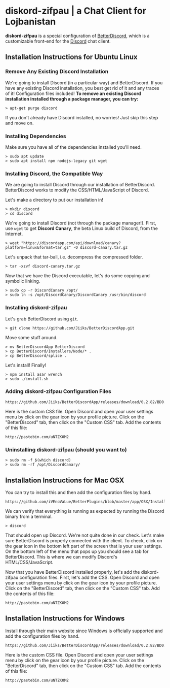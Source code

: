 # diskord-zifpau | a Chat Client for Lojbanistan

**diskord-zifpau** is a special configuration of
[BetterDiscord](https://betterdiscord.net/home/), which is a
customizable front-end for the [Discord](https://discordapp.com/) chat client.

## Installation Instructions for Ubuntu Linux

### Remove Any Existing Discord Installation

We're going to install Discord (in a particular way) and
BetterDiscord. If you have any existing Discord installation, you best
get rid of it and any traces of it! Configuration files included! **To
remove an existing Discord installation installed through a package
manager, you can try:**

```
> apt-get purge discord
```

If you don't already have Discord installed, no worries! Just skip
this step and move on.

### Installing Dependencies

Make sure you have all of the dependencies installed you'll need.

```
> sudo apt update
> sudo apt install npm nodejs-legacy git wget
```

### Installing Discord, the Compatible Way

We are going to install Discord through our installation of
BetterDiscord. BetterDiscord works to modify the CSS/HTML/JavaScript
of Discord.

Let's make a directory to put our installation in!

```
> mkdir discord
> cd discord
```

We're going to install Discord (not through the package manager!). First,
use `wget` to get __Discord Canary__, the beta Linux build of Discord,
from the Internet.

```
> wget "https://discordapp.com/api/download/canary?platform=linux&format=tar.gz" -O discord-canary.tar.gz
```

Let's unpack that tar-ball, i.e. decompress the compressed folder.

```
> tar -xzvf discord-canary.tar.gz
```

Now that we have the Discord executable, let's do some copying and
symbolic linking.

```
> sudo cp -r DiscordCanary /opt/
> sudo ln -s /opt/DiscordCanary/DiscordCanary /usr/bin/discord
```

### Installing diskord-zifpau

Let's grab BetterDiscord using `git`.

```
> git clone https://github.com/Jiiks/BetterDiscordApp.git
```

Move some stuff around.

```
> mv BetterDiscordApp BetterDiscord
> cp BetterDiscord/Installers/Node/* .
> cp BetterDiscord/splice .
```

Let's install! Finally!

```
> npm install asar wrench
> sudo ./install.sh
```

### Adding diskord-zifpau Configuration Files

```
https://github.com/Jiiks/BetterDiscordApp/releases/download/0.2.82/BD0.2.82Windows.zip
```
Here is the custom CSS file. Open Discord and open
your user settings menu by click on the gear icon by your profile
picture. Click on the "BetterDiscord" tab, then click on the "Custom
CSS" tab. Add the contents of this file:

```
http://pastebin.com/uNTZK0M2
```


### Uninstalling diskord-zifpau (should you want to)

```
> sudo rm -f $(which discord)
> sudo rm -rf /opt/DiscordCanary/
```

## Installation Instructions for Mac OSX

You can try to install this and then add the
configuration files by hand.

```
https://github.com/iVEnoVaLue/BetterPlugins/blob/master/app/OSX/Installer/BetterDiscord.pkg
```

We can verify that everything is running as expected by running the
Discord binary from a terminal.

```
> discord
```

That should open up Discord. We're not quite done in our check. Let's
make sure BetterDiscord is properly connected with the client. To
check, click on the gear icon in the bottom left part of the screen
that is your user settings. On the bottom left of the menu that pops
up you should see a tab for BetterDiscord. This is where we can modify
Discord's HTML/CSS/JavaScript.

Now that you have BetterDiscord installed properly, let's add the diskord-zifpau
configuration files. First, let's add the CSS. Open Discord and open
your user settings menu by click on the gear icon by your profile
picture. Click on the "BetterDiscord" tab, then click on the "Custom
CSS" tab. Add the contents of this file:

```
http://pastebin.com/uNTZK0M2
```



## Installation Instructions for Windows

Install through their main website since
Windows is officially supported and add the configuration files by
hand.

```
https://github.com/Jiiks/BetterDiscordApp/releases/download/0.2.82/BD0.2.82Windows.zip
```
Here is the custom CSS file. Open Discord and open
your user settings menu by click on the gear icon by your profile
picture. Click on the "BetterDiscord" tab, then click on the "Custom
CSS" tab. Add the contents of this file:

```
http://pastebin.com/uNTZK0M2
```
